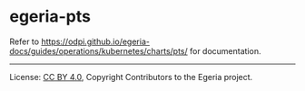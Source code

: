 <!-- SPDX-License-Identifier: CC-BY-4.0 -->
<!-- Copyright Contributors to the Egeria project. -->

# egeria-pts

Refer to https://odpi.github.io/egeria-docs/guides/operations/kubernetes/charts/pts/ for documentation.

----
License: [CC BY 4.0](https://creativecommons.org/licenses/by/4.0/),
Copyright Contributors to the Egeria project.
